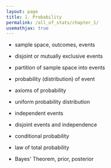 ```yaml
---
layout: page
title: 1. Probability
permalink: /all_of_stats/chapter_1/
usemathjax: true
---
```


- sample space, outcomes, events
- disjoint or mutually exclusive events
- partition of sample space into events

- probability (distribution) of event
- axioms of probability
- uniform probability distribution

- independent events
- disjoint events and independence

- conditional probability

- law of total probability
- Bayes' Theorem, prior, posterior